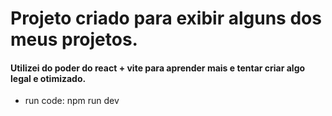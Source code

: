 
# Projeto criado para exibir alguns dos meus projetos.

#### Utilizei do poder do react + vite para aprender mais e tentar criar algo legal e otimizado.

 - run code: npm run dev 
